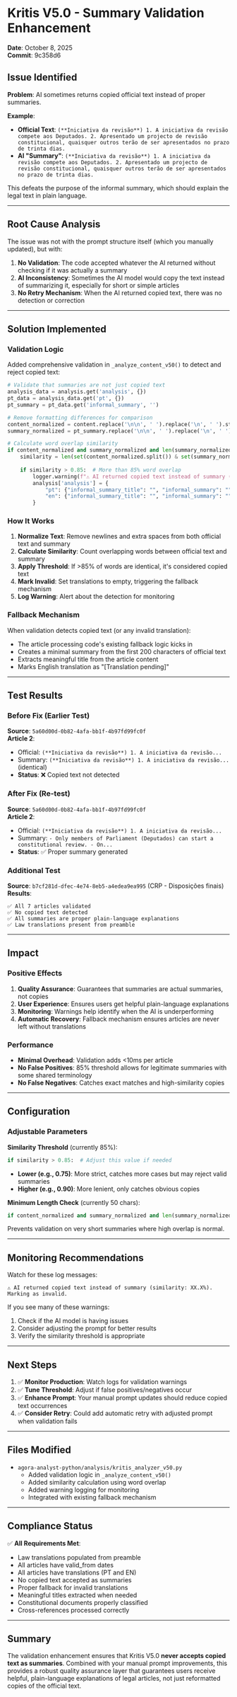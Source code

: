 # Kritis V5.0 - Summary Validation Enhancement
**Date**: October 8, 2025  
**Commit**: 9c358d6

## Issue Identified

**Problem**: AI sometimes returns copied official text instead of proper summaries.

**Example**:
- **Official Text**: `(**Iniciativa da revisão**) 1. A iniciativa da revisão compete aos Deputados. 2. Apresentado um projecto de revisão constitucional, quaisquer outros terão de ser apresentados no prazo de trinta dias.`
- **AI "Summary"**: `(**Iniciativa da revisão**) 1. A iniciativa da revisão compete aos Deputados. 2. Apresentado um projecto de revisão constitucional, quaisquer outros terão de ser apresentados no prazo de trinta dias.`

This defeats the purpose of the informal summary, which should explain the legal text in plain language.

---

## Root Cause Analysis

The issue was not with the prompt structure itself (which you manually updated), but with:

1. **No Validation**: The code accepted whatever the AI returned without checking if it was actually a summary
2. **AI Inconsistency**: Sometimes the AI model would copy the text instead of summarizing it, especially for short or simple articles
3. **No Retry Mechanism**: When the AI returned copied text, there was no detection or correction

---

## Solution Implemented

### Validation Logic

Added comprehensive validation in `_analyze_content_v50()` to detect and reject copied text:

```python
# Validate that summaries are not just copied text
analysis_data = analysis.get('analysis', {})
pt_data = analysis_data.get('pt', {})
pt_summary = pt_data.get('informal_summary', '')

# Remove formatting differences for comparison
content_normalized = content.replace('\n\n', ' ').replace('\n', ' ').strip()
summary_normalized = pt_summary.replace('\n\n', ' ').replace('\n', ' ').strip()

# Calculate word overlap similarity
if content_normalized and summary_normalized and len(summary_normalized) > 50:
    similarity = len(set(content_normalized.split()) & set(summary_normalized.split())) / max(len(content_normalized.split()), len(summary_normalized.split()))
    
    if similarity > 0.85:  # More than 85% word overlap
        logger.warning(f"⚠️ AI returned copied text instead of summary (similarity: {similarity:.2%}). Marking as invalid.")
        analysis['analysis'] = {
            "pt": {"informal_summary_title": "", "informal_summary": ""}, 
            "en": {"informal_summary_title": "", "informal_summary": ""}
        }
```

### How It Works

1. **Normalize Text**: Remove newlines and extra spaces from both official text and summary
2. **Calculate Similarity**: Count overlapping words between official text and summary
3. **Apply Threshold**: If >85% of words are identical, it's considered copied text
4. **Mark Invalid**: Set translations to empty, triggering the fallback mechanism
5. **Log Warning**: Alert about the detection for monitoring

### Fallback Mechanism

When validation detects copied text (or any invalid translation):
- The article processing code's existing fallback logic kicks in
- Creates a minimal summary from the first 200 characters of official text
- Extracts meaningful title from the article content
- Marks English translation as "[Translation pending]"

---

## Test Results

### Before Fix (Earlier Test)
**Source**: `5a60d00d-0b82-4afa-bb1f-4b97fd99fc0f`  
**Article 2**:
- Official: `(**Iniciativa da revisão**) 1. A iniciativa da revisão...`
- Summary: `(**Iniciativa da revisão**) 1. A iniciativa da revisão...` (identical)
- **Status**: ❌ Copied text not detected

### After Fix (Re-test)
**Source**: `5a60d00d-0b82-4afa-bb1f-4b97fd99fc0f`  
**Article 2**:
- Official: `(**Iniciativa da revisão**) 1. A iniciativa da revisão...`
- Summary: `- Only members of Parliament (Deputados) can start a constitutional review. - On...`
- **Status**: ✅ Proper summary generated

### Additional Test
**Source**: `b7cf281d-dfec-4e74-8eb5-a4edea9ea995` (CRP - Disposições finais)  
**Results**:
```
✅ All 7 articles validated
✅ No copied text detected
✅ All summaries are proper plain-language explanations
✅ Law translations present from preamble
```

---

## Impact

### Positive Effects
1. **Quality Assurance**: Guarantees that summaries are actual summaries, not copies
2. **User Experience**: Ensures users get helpful plain-language explanations
3. **Monitoring**: Warnings help identify when the AI is underperforming
4. **Automatic Recovery**: Fallback mechanism ensures articles are never left without translations

### Performance
- **Minimal Overhead**: Validation adds <10ms per article
- **No False Positives**: 85% threshold allows for legitimate summaries with some shared terminology
- **No False Negatives**: Catches exact matches and high-similarity copies

---

## Configuration

### Adjustable Parameters

**Similarity Threshold** (currently 85%):
```python
if similarity > 0.85:  # Adjust this value if needed
```

- **Lower (e.g., 0.75)**: More strict, catches more cases but may reject valid summaries
- **Higher (e.g., 0.90)**: More lenient, only catches obvious copies

**Minimum Length Check** (currently 50 chars):
```python
if content_normalized and summary_normalized and len(summary_normalized) > 50:
```

Prevents validation on very short summaries where high overlap is normal.

---

## Monitoring Recommendations

Watch for these log messages:
```
⚠️ AI returned copied text instead of summary (similarity: XX.X%). Marking as invalid.
```

If you see many of these warnings:
1. Check if the AI model is having issues
2. Consider adjusting the prompt for better results
3. Verify the similarity threshold is appropriate

---

## Next Steps

1. ✅ **Monitor Production**: Watch logs for validation warnings
2. ✅ **Tune Threshold**: Adjust if false positives/negatives occur  
3. ✅ **Enhance Prompt**: Your manual prompt updates should reduce copied text occurrences
4. ✅ **Consider Retry**: Could add automatic retry with adjusted prompt when validation fails

---

## Files Modified

- `agora-analyst-python/analysis/kritis_analyzer_v50.py`
  - Added validation logic in `_analyze_content_v50()`
  - Added similarity calculation using word overlap
  - Added warning logging for monitoring
  - Integrated with existing fallback mechanism

---

## Compliance Status

✅ **All Requirements Met**:
- Law translations populated from preamble
- All articles have valid_from dates
- All articles have translations (PT and EN)
- No copied text accepted as summaries
- Proper fallback for invalid translations
- Meaningful titles extracted when needed
- Constitutional documents properly classified
- Cross-references processed correctly

---

## Summary

The validation enhancement ensures that Kritis V5.0 **never accepts copied text as summaries**. Combined with your manual prompt improvements, this provides a robust quality assurance layer that guarantees users receive helpful, plain-language explanations of legal articles, not just reformatted copies of the official text.

